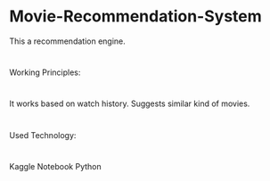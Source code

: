 # Movie-Recommendation-System
This a recommendation engine.
#
#
#
Working Principles:
#
#
It works based on watch history.
Suggests similar kind of movies.
#
Used Technology:
#
Kaggle Notebook
Python
#
#
